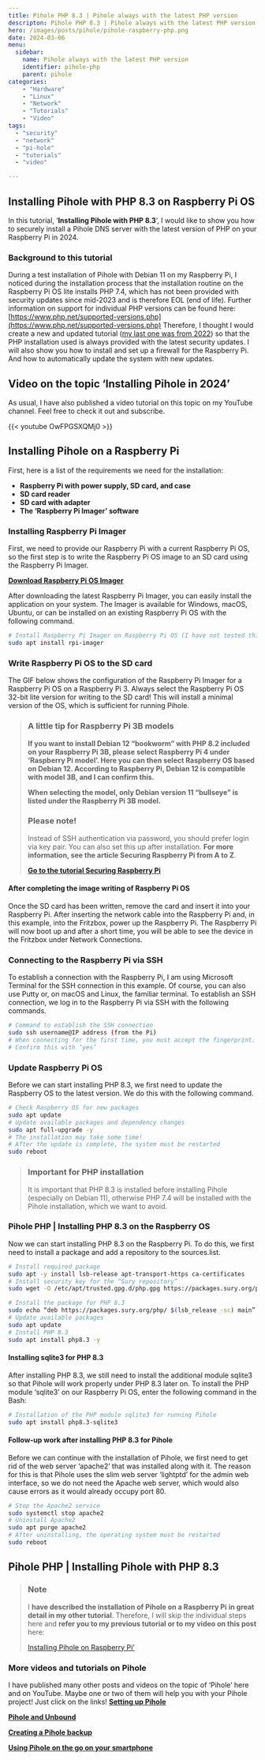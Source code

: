 ```yaml
---
title: Pihole PHP 8.3 | Pihole always with the latest PHP version
descripton: Pihole PHP 8.3 | Pihole always with the latest PHP version | In this tutorial, I will show you how to install Pihole with the latest PHP version.
hero: /images/posts/pihole/pihole-raspberry-php.png
date: 2024-03-06
menu:
  sidebar:
    name: Pihole always with the latest PHP version
    identifier: pihole-php
    parent: pihole
categories:   
    - "Hardware"
    - "Linux"
    - "Network"
    - "Tutorials"
    - "Video"
tags:   
  - "security"
  - "network"
  - "pi-hole"
  - "tutorials"
  - "video"

---
```

## Installing Pihole with PHP 8.3 on Raspberry Pi OS
In this tutorial, ‘**Installing Pihole with PHP 8.3**’, I would like to show you how to securely install a Pihole DNS server with the latest version of PHP on your Raspberry Pi in 2024.
### Background to this tutorial
During a test installation of Pihole with Debian 11 on my Raspberry Pi, I noticed during the installation process that the installation routine on the Raspberry Pi OS lite installs PHP 7.4, which has not been provided with security updates since mid-2023 and is therefore EOL (end of life).
Further information on support for individual PHP versions can be found here:
[https://www.php.net/supported-versions.php](https://www.php.net/supported-versions.php)
Therefore, I thought I would create a new and updated tutorial ([my last one was from 2022](https://secure-bits.org/pi-hole-auf-einen-raspberry-pi-installieren/)) so that the PHP installation used is always provided with the latest security updates.
I will also show you how to install and set up a firewall for the Raspberry Pi. And how to automatically update the system with new updates.
## Video on the topic ‘Installing Pihole in 2024’
As usual, I have also published a video tutorial on this topic on my YouTube channel. Feel free to check it out and subscribe.

{{< youtube OwFPGSXQMj0 >}}

## Installing Pihole on a Raspberry Pi
First, here is a list of the requirements we need for the installation:
- **Raspberry Pi with power supply, SD card, and case**
- **SD card reader**
- **SD card with adapter**
- **The ‘Raspberry Pi Imager’ software**
### Installing Raspberry Pi Imager


First, we need to provide our Raspberry Pi with a current Raspberry Pi OS, so the first step is to write the Raspberry Pi OS image to an SD card using the Raspberry Pi Imager.

**[Download Raspberry Pi OS Imager](https://www.raspberrypi.com/software/)**

After downloading the latest Raspberry Pi Imager, you can easily install the application on your system.
The Imager is available for Windows, macOS, Ubuntu, or can be installed on an existing Raspberry Pi OS with the following command.

```bash
# Install Raspberry Pi Imager on Raspberry Pi OS (I have not tested this yet)
sudo apt install rpi-imager
```
### Write Raspberry Pi OS to the SD card
The GIF below shows the configuration of the Raspberry Pi Imager for a Raspberry Pi OS on a Raspberry Pi 3. Always select the Raspberry Pi OS 32-bit lite version for writing to the SD card! This will install a minimal version of the OS, which is sufficient for running Pihole.

> ### A little tip for Raspberry Pi 3B models
>
> **If you want to install Debian 12 “bookworm” with PHP 8.2 included on your Raspberry Pi 3B, please select Raspberry Pi 4 under ‘Raspberry Pi model’. Here you can then select Raspberry OS based on Debian 12. According to Raspberry Pi, Debian 12 is compatible with model 3B, and I can confirm this.**
>
> **When selecting the model, only Debian version 11 “bullseye” is listed under the Raspberry Pi 3B model.**
> ### Please note!
>
> Instead of SSH authentication via password, you should prefer login via key pair. You can also set this up after installation. **For more information, see the article Securing Raspberry Pi from A to Z**.
>
> [**Go to the tutorial Securing Raspberry Pi**](https://secure-bits.org/raspberry-pi-absichern-von-a-z-2023/)

#### After completing the image writing of Raspberry Pi OS
Once the SD card has been written, remove the card and insert it into your Raspberry Pi.
After inserting the network cable into the Raspberry Pi and, in this example, into the Fritzbox, power up the Raspberry Pi.
The Raspberry Pi will now boot up and after a short time, you will be able to see the device in the Fritzbox under Network Connections.

### Connecting to the Raspberry Pi via SSH
To establish a connection with the Raspberry Pi, I am using Microsoft Terminal for the SSH connection in this example. Of course, you can also use Putty or, on macOS and Linux, the familiar terminal.
To establish an SSH connection, we log in to the Raspberry Pi via SSH with the following commands.

```bash
# Command to establish the SSH connection
sudo ssh username@IP address (from the Pi)
# When connecting for the first time, you must accept the fingerprint.
# Confirm this with ‘yes’
```
### Update Raspberry Pi OS
Before we can start installing PHP 8.3, we first need to update the Raspberry OS to the latest version. We do this with the following command.

```bash
# Check Raspberry OS for new packages
sudo apt update
# Update available packages and dependency changes
sudo apt full-upgrade -y
# The installation may take some time!
# After the update is complete, the system must be restarted
sudo reboot
```
> ### Important for PHP installation
>
> It is important that PHP 8.3 is installed before installing Pihole (especially on Debian 11), otherwise PHP 7.4 will be installed with the Pihole installation, which we want to avoid.


### Pihole PHP | Installing PHP 8.3 on the Raspberry OS
Now we can start installing PHP 8.3 on the Raspberry Pi.
To do this, we first need to install a package and add a repository to the sources.list.

```bash
# Install required package
sudo apt -y install lsb-release apt-transport-https ca-certificates
# Install security key for the “Sury repository”
sudo wget -O /etc/apt/trusted.gpg.d/php.gpg https://packages.sury.org/php/apt.gpg
```
```bash
# Install the package for PHP 8.3
sudo echo “deb https://packages.sury.org/php/ $(lsb_release -sc) main” | tee /etc/apt/sources.list.d/php.list
# Update available packages
sudo apt update
# Install PHP 8.3
sudo apt install php8.3 -y
```
#### Installing sqlite3 for PHP 8.3
After installing PHP 8.3, we still need to install the additional module sqlite3 so that Pihole will work properly under PHP 8.3 later on.
To install the PHP module ‘sqlite3’ on our Raspberry Pi OS, enter the following command in the Bash:
```bash
# Installation of the PHP module sqlite3 for running Pihole
sudo apt install php8.3-sqlite3
```
#### Follow-up work after installing PHP 8.3 for Pihole
Before we can continue with the installation of Pihole, we first need to get rid of the web server ‘apache2’ that was installed along with it. The reason for this is that Pihole uses the slim web server ‘lightptd’ for the admin web interface, so we do not need the Apache web server, which would also cause errors as it would already occupy port 80.
```bash
# Stop the Apache2 service
sudo systemctl stop apache2
# Uninstall Apache2
sudo apt purge apache2
# After uninstalling, the operating system must be restarted
sudo reboot
```
## Pihole PHP | Installing Pihole with PHP 8.3

> ### Note
>
> I **have described the installation of Pihole on a Raspberry Pi** **in great detail in my other tutorial**. Therefore, I will skip the individual steps here and **refer you to my previous tutorial or to my video on this post** here:
>
> [Installing Pihole on Raspberry Pi’](https://secure-bits.org/pi-hole-auf-einen-raspberry-pi-installieren/#pihole-installieren)

### More videos and tutorials on Pihole
I have published many other posts and videos on the topic of ‘Pihole’ here and on YouTube.
Maybe one or two of them will help you with your Pihole project! Just click on the links!
**[Setting up Pihole](https://secure-bits.org/pi-hole-einrichten-konfigurieren/)**

**[Pihole and Unbound](https://secure-bits.org/pi-hole-unbound-jetzt-richtig-installieren-in-2023/)**

[**Creating a Pihole backup**]()

[**Using Pihole on the go on your smartphone**](https://secure-bits.org/pihole-vpn-mit-pivpn-und-wireguard/)
